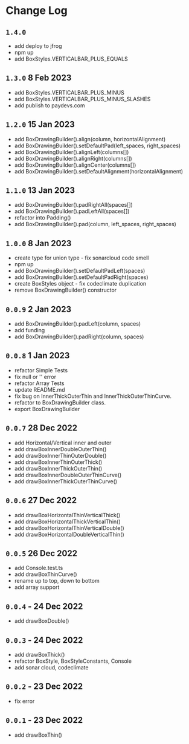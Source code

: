 # Change Log

## `1.4.0`

- add deploy to jfrog
- npm up
- add BoxStyles.VERTICALBAR_PLUS_EQUALS

## `1.3.0` 8 Feb 2023

- add BoxStyles.VERTICALBAR_PLUS_MINUS
- add BoxStyles.VERTICALBAR_PLUS_MINUS_SLASHES
- add publish to paydevs.com

## `1.2.0` 15 Jan 2023

- add BoxDrawingBuilder().align(column, horizontalAlignment)
- add BoxDrawingBuilder().setDefaultPad(left_spaces, right_spaces)
- add BoxDrawingBuilder().alignLeft(columns[])
- add BoxDrawingBuilder().alignRight(columns[])
- add BoxDrawingBuilder().alignCenter(columns[])
- add BoxDrawingBuilder().setDefaultAlignment(horizontalAlignment)

## `1.1.0` 13 Jan 2023

- add BoxDrawingBuilder().padRightAll(spaces[])
- add BoxDrawingBuilder().padLeftAll(spaces[])
- refactor into Padding()
- add BoxDrawingBuilder().pad(column, left_spaces, right_spaces)

## `1.0.0` 8 Jan 2023

- create type for union type - fix sonarcloud code smell
- npm up
- add BoxDrawingBuilder().setDefaultPadLeft(spaces)
- add BoxDrawingBuilder().setDefaultPadRight(spaces)
- create BoxStyles object - fix codeclimate duplication
- remove BoxDrawingBuilder() constructor

## `0.0.9` 2 Jan 2023

- add BoxDrawingBuilder().padLeft(column, spaces)
- add funding
- add BoxDrawingBuilder().padRight(column, spaces)

## `0.0.8` 1 Jan 2023

- refactor Simple Tests
- fix null or '' error
- refactor Array Tests
- update README.md
- fix bug on InnerThickOuterThin and InnerThickOuterThinCurve.
- refactor to BoxDrawingBuilder class.
- export BoxDrawingBuilder

## `0.0.7` 28 Dec 2022

- add Horizontal/Vertical inner and outer
- add drawBoxInnerDoubleOuterThin()
- add drawBoxInnerThinOuterDouble()
- add drawBoxInnerThinOuterThick()
- add drawBoxInnerThickOuterThin()
- add drawBoxInnerDoubleOuterThinCurve()
- add drawBoxInnerThickOuterThinCurve()

## `0.0.6` 27 Dec 2022

- add drawBoxHorizontalThinVerticalThick()
- add drawBoxHorizontalThickVerticalThin()
- add drawBoxHorizontalThinVerticalDouble()
- add drawBoxHorizontalDoubleVerticalThin()

## `0.0.5` 26 Dec 2022

- add Console.test.ts
- add drawBoxThinCurve()
- rename up to top, down to bottom
- add array support

## `0.0.4` - 24 Dec 2022

- add drawBoxDouble()

## `0.0.3` - 24 Dec 2022

- add drawBoxThick()
- refactor BoxStyle, BoxStyleConstants, Console
- add sonar cloud, codeclimate

## `0.0.2` - 23 Dec 2022

- fix error

## `0.0.1` - 23 Dec 2022

- add drawBoxThin()
